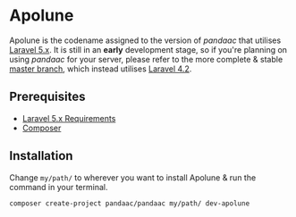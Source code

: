 # Apolune
Apolune is the codename assigned to the version of _pandaac_ that utilises [Laravel 5.x](http://laravel.com/docs/5.0/). It is still in an **early** development stage, so if you're planning on using _pandaac_ for your server, please refer to the more complete & stable [master branch](https://github.com/pandaac/pandaac), which instead utilises [Laravel 4.2](http://laravel.com/docs/4.2/).

## Prerequisites
* [Laravel 5.x Requirements](http://laravel.com/docs/5.0/installation#server-requirements)
* [Composer](https://getcomposer.org/)

## Installation
Change `my/path/` to wherever you want to install Apolune & run the command in your terminal.

```bash
composer create-project pandaac/pandaac my/path/ dev-apolune
```
